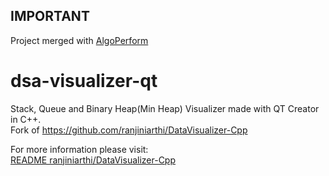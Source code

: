 ## IMPORTANT
Project merged with [AlgoPerform](https://github.com/gaganyadav80/AlgoPerform)

# dsa-visualizer-qt
Stack, Queue and Binary Heap(Min Heap) Visualizer made with QT Creator in C++. <br>
Fork of https://github.com/ranjiniarthi/DataVisualizer-Cpp


For more information please visit: <br>
[README ranjiniarthi/DataVisualizer-Cpp](https://github.com/ranjiniarthi/DataVisualizer-Cpp/blob/master/README.md)
